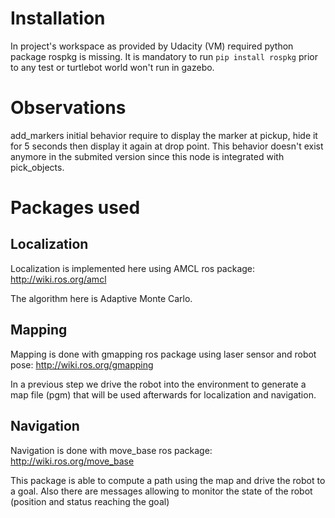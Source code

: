 # Installation

In project's workspace as provided by Udacity (VM) required python package rospkg is missing. It is mandatory to run ```pip install rospkg``` prior to any test or turtlebot world won't run in gazebo.

# Observations

add_markers initial behavior require to display the marker at pickup, hide it for 5 seconds then display it again at drop point. This behavior doesn't exist anymore in the submited version since this node is integrated with pick_objects.

# Packages used

## Localization

Localization is implemented here using AMCL ros package: http://wiki.ros.org/amcl

The algorithm here is Adaptive Monte Carlo.

## Mapping

Mapping is done with gmapping ros package using laser sensor and robot pose: http://wiki.ros.org/gmapping

In a previous step we drive the robot into the environment to generate a map file (pgm) that will be used afterwards for localization and navigation. 

## Navigation

Navigation is done with move_base ros package: http://wiki.ros.org/move_base

This package is able to compute a path using the map and drive the robot to a goal. Also there are messages allowing to monitor the state of the robot (position and status reaching the goal)
